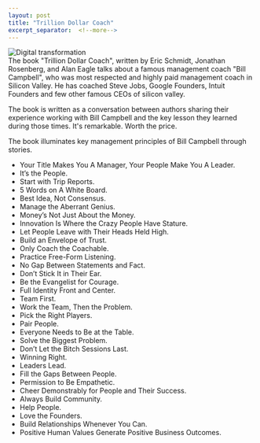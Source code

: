 ```yaml
---
layout: post
title: "Trillion Dollar Coach"
excerpt_separator:  <!--more-->
---
```


<img src="/blog/images/trillon.jpg" alt="Digital transformation">
<br>
<div>
The book "Trillion Dollar Coach", written by Eric Schmidt, Jonathan Rosenberg, and Alan Eagle talks about a  famous management coach
"Bill Campbell", who was most respected and highly paid management coach in Silicon Valley. He has coached Steve Jobs, Google Founders, Intuit Founders and few other famous CEOs of silicon valley.</br> 

The book is written as a conversation between authors sharing their experience working with Bill Campbell and the key lesson they learned during those times. It's remarkable. Worth the price. </br>

The book illuminates key management principles of Bill Campbell through stories.</br>

<ul>
<li>Your Title Makes You A Manager, Your People Make You A Leader.</li>
<li>It’s the People.</li>
<li>Start with Trip Reports.</li>
<li>5 Words on A White Board.</li>
<li>Best Idea, Not Consensus.</li>
<li>Manage the Aberrant Genius.</li>
<li>Money’s Not Just About the Money.</li>
<li>Innovation Is Where the Crazy People Have Stature.</li>
<li>Let People Leave with Their Heads Held High.</li>
<li>Build an Envelope of Trust.</li>
<li>Only Coach the Coachable.</li>
<li>Practice Free-Form Listening.</li>
<li>No Gap Between Statements and Fact.</li>
<li>Don’t Stick It in Their Ear.</li>
<li>Be the Evangelist for Courage.</li>
<li>Full Identity Front and Center.</li>
<li>Team First.</li>
<li>Work the Team, Then the Problem.</li>
<li>Pick the Right Players.</li>
<li>Pair People.</li>
<li>Everyone Needs to Be at the Table.</li>
<li>Solve the Biggest Problem.</li>
<li>Don’t Let the Bitch Sessions Last.</li>
<li>Winning Right.</li>
<li>Leaders Lead.</li>
<li>Fill the Gaps Between People.</li>
<li>Permission to Be Empathetic.</li>
<li>Cheer Demonstrably for People and Their Success.</li>
<li>Always Build Community.</li>
<li>Help People.</li>
<li>Love the Founders.</li>
<li>Build Relationships Whenever You Can.</li>
<li>Positive Human Values Generate Positive Business Outcomes.</li>
</ul>
</div>

<script type="text/javascript" src="https://platform-api.sharethis.com/js/sharethis.js#property=5eaba5f77525e90012616b98&product=inline-share-buttons" async="async"></script>

<div class="sharethis-inline-share-buttons"></div>